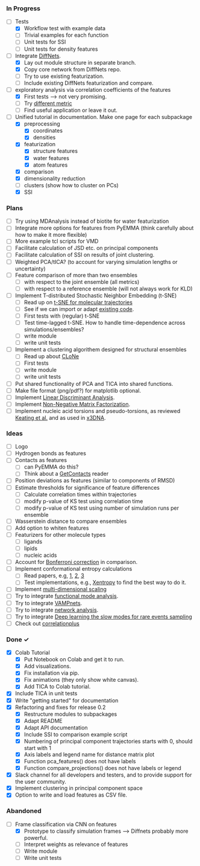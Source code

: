 ### In Progress

- [ ] Tests
  - [x] Workflow test with example data
  - [ ] Trivial examples for each function
  - [ ] Unit tests for SSI 
  - [ ] Unit tests for density features
- [ ] Integrate [DiffNets](https://doi.org/10.1101/2020.07.01.182725).
  - [x] Lay out module structure in separate branch.
  - [x] Copy core network from DiffNets repo.
  - [ ] Try to use existing featurization.
  - [ ] Include existing DiffNets featurization and compare.
- [ ] exploratory analysis via correlation coefficients of the features
  - [x] First tests --> not very promising.
  - [ ] Try [different metric](https://docs.scipy.org/doc/scipy/reference/generated/scipy.spatial.distance.correlation.html)
  - [ ] Find useful application or leave it out.
- [ ] Unified tutorial in documentation. Make one page for each subpackage
  - [x] preprocessing
    - [x] coordinates
    - [x] densities
  - [x] featurization
    - [x] structure features
    - [x] water features
    - [x] atom features
  - [x] comparison
  - [x] dimensionality reduction
  - [ ] clusters (show how to cluster on PCs)
  - [x] SSI

### Plans
- [ ] Try using MDAnalysis instead of biotite for water featurization
- [ ] Integrate more options for features from PyEMMA (think carefully about how to make it more flexible)
- [ ] More example tcl scripts for VMD 
- [ ] Facilitate calculation of JSD etc. on principal components
- [ ] Facilitate calculation of SSI on results of joint clustering.
- [ ] Weighted PCA/tICA? (to account for varying simulation lengths or uncertainty) 
- [ ] Feature comparison of more than two ensembles
  - [ ] with respect to the joint ensemble (all metrics)
  - [ ] with respect to a reference ensemble (will not always work for KLD)
- [ ] Implement T-distributed Stochastic Neighbor Embedding (t-SNE)
  - [ ] Read up on [t-SNE for molecular trajectories](https://www.frontiersin.org/articles/10.3389/fmolb.2020.00132/full)
  - [ ] See if we can import or adapt [existing code](https://github.com/spiwokv/tltsne).
  - [ ] First tests with (regular) t-SNE
  - [ ] Test time-lagged t-SNE. How to handle time-dependence across simulations/ensembles?
  - [ ] write module
  - [ ] write unit tests
- [ ] Implement a clustering algorithem designed for structural ensembles
  - [ ] Read up about [CLoNe](https://academic.oup.com/bioinformatics/advance-article/doi/10.1093/bioinformatics/btaa742/5895303) 
  - [ ] First tests
  - [ ] write module
  - [ ] write unit tests
- [ ] Put shared functionality of PCA and TICA into shared functions.
- [ ] Make file format (png/pdf?) for matplotlib optional.
- [ ] Implement [Linear Discriminant Analysis](https://en.wikipedia.org/wiki/Linear_discriminant_analysis).
- [ ] Implement [Non-Negative Matrix Factorization](https://onlinelibrary.wiley.com/doi/10.1002/env.3170050203).
- [ ] Implement nucleic acid torsions and pseudo-torsions, as reviewed [Keating et al.](https://www.cambridge.org/core/journals/quarterly-reviews-of-biophysics/article/new-way-to-see-rna/2A2D428A5FAB150D2488A5A1D87007BD) and as used in [x3DNA](https://x3dna.org/highlights/pseudo-torsions-to-simplify-the-representation-of-dna-rna-backbone-conformation).

### Ideas
- [ ] Logo
- [ ] Hydrogen bonds as features
- [ ] Contacts as features 
  - [ ] can PyEMMA do this?
  - [ ] Think about a [GetContacts](https://getcontacts.github.io/) reader
- [ ] Position deviations as features (similar to components of RMSD)
- [ ] Estimate thresholds for significance of feature differences
  - [ ] Calculate correlation times within trajectories
  - [ ] modify p-value of KS test using correlation time 
  - [ ] modify p-value of KS test using number of simulation runs per ensemble
- [ ] Wasserstein distance to compare ensembles
- [ ] Add option to whiten features
- [ ] Featurizers for other molecule types
  - [ ] ligands
  - [ ] lipids
  - [ ] nucleic acids
- [ ] Account for [Bonferroni correction](https://en.wikipedia.org/wiki/Bonferroni_correction) in comparison.
- [ ] Implement conformational entropy calculations
  - [ ] Read papers, e.g, [1](https://www.pnas.org/content/111/43/15396), [2](https://www.mdpi.com/2079-3197/6/1/21/htm), [3](https://pubs.acs.org/doi/10.1021/acs.jcim.0c01375)
  - [ ] Test implementations, e.g., [Xentropy](https://github.com/liedllab/X-Entropy) to find the best way to do it.
- [ ] Implement [multi-dimensional scaling](https://en.wikipedia.org/wiki/Multidimensional_scaling)
- [ ] Try to integrate [functional mode analysis](http://www3.mpibpc.mpg.de/groups/de_groot/fma.html).
- [ ] Try to integrate [VAMPnets](https://www.nature.com/articles/s41467-017-02388-1).
- [ ] Try to integrate [network analysis](https://aip.scitation.org/doi/full/10.1063/5.0020974).
- [ ] Try to integrate [Deep learning the slow modes for rare events sampling](https://www.pnas.org/content/118/44/e2113533118)
- [ ] Check out [correlationplus](https://pubs.acs.org/doi/10.1021/acs.jcim.1c00742)

### Done  ✓
- [x] Colab Tutorial
  - [x] Put Notebook on Colab and get it to run.
  - [x] Add visualizations.
  - [x] Fix installation via pip.
  - [x] Fix animations (they only show white canvas).
  - [x] Add TICA to Colab tutorial.
- [x] Include TICA in unit tests
- [x] Write "getting started" for documentation
- [x] Refactoring and fixes for release 0.2
  - [x] Restructure modules to subpackages
  - [x] Adapt README
  - [x] Adapt API documentation
  - [x] Include SSI to comparison example script
  - [x] Numbering of principal component trajectories starts with 0, should start with 1
  - [x] Axis labels and legend name for distance matrix plot
  - [x] Function pca_features() does not have labels
  - [x] Function compare_projections() does not have labels or legend
- [x] Slack channel for all developers and testers, and to provide support for the user community.
- [x] Implement clustering in principal component space
- [x] Option to write and load features as CSV file.

### Abandoned

- [ ] Frame classification via CNN on features
  - [x] Prototype to classify simulation frames --> Diffnets probably more powerful.
  - [ ] Interpret weights as relevance of features
  - [ ] Write module
  - [ ] Write unit tests
